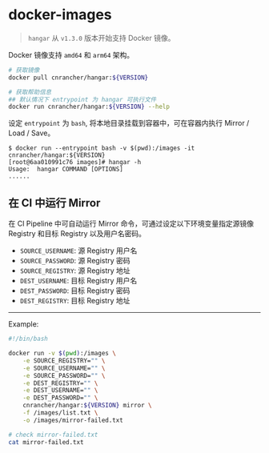# docker-images

> `hangar` 从 `v1.3.0` 版本开始支持 Docker 镜像。

Docker 镜像支持 `amd64` 和 `arm64` 架构。

```sh
# 获取镜像
docker pull cnrancher/hangar:${VERSION}

# 获取帮助信息
## 默认情况下 entrypoint 为 hangar 可执行文件
docker run cnrancher/hangar:${VERSION} --help
```

设定 `entrypoint` 为 `bash`, 将本地目录挂载到容器中，可在容器内执行 Mirror / Load / Save。

```console
$ docker run --entrypoint bash -v $(pwd):/images -it cnrancher/hangar:${VERSION}
[root@6aa010991c76 images]# hangar -h
Usage:	hangar COMMAND [OPTIONS]
......
```

## 在 CI 中运行 Mirror

在 CI Pipeline 中可自动运行 Mirror 命令，可通过设定以下环境变量指定源镜像 Registry 和目标 Registry 以及用户名密码。

- `SOURCE_USERNAME`: 源 Registry 用户名
- `SOURCE_PASSWORD`: 源 Registry 密码
- `SOURCE_REGISTRY`: 源 Registry 地址
- `DEST_USERNAME`: 目标 Registry 用户名
- `DEST_PASSWORD`: 目标 Registry 密码
- `DEST_REGISTRY`: 目标 Registry 地址

----

Example:

```bash
#!/bin/bash

docker run -v $(pwd):/images \
    -e SOURCE_REGISTRY="" \
    -e SOURCE_USERNAME="" \
    -e SOURCE_PASSWORD="" \
    -e DEST_REGISTRY="" \
    -e DEST_USERNAME="" \
    -e DEST_PASSWORD="" \
    cnrancher/hangar:${VERSION} mirror \
    -f /images/list.txt \
    -o /images/mirror-failed.txt

# check mirror-failed.txt
cat mirror-failed.txt
```
